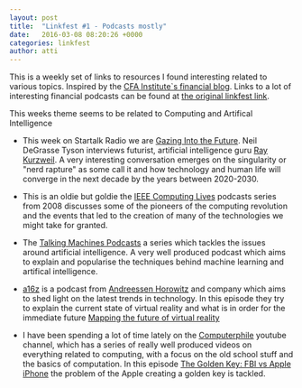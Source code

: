```yaml
---
layout: post
title:  "Linkfest #1 - Podcasts mostly"
date:   2016-03-08 08:20:26 +0000
categories: linkfest
author: atti
---
```


This is a weekly set of links to resources I found interesting related to various topics.
Inspired by the [CFA Institute`s financial blog](https://blogs.cfainstitute.org). Links to a lot of interesting financial podcasts can be found at
[the original linkfest link](https://blogs.cfainstitute.org/investor/2015/11/04/essential-listening-accurate-forecasters/).

This weeks theme seems to be related to Computing and Artifical Intelligence

 * This week on Startalk Radio we are [Gazing Into the Future](http://www.startalkradio.net/show/gazing-into-the-future-with-ray-kurzweil/). Neil DeGrasse Tyson interviews futurist, artificial intelligence guru [Ray Kurzweil](https://en.wikipedia.org/wiki/Ray_Kurzweil). A very interesting conversation emerges on the singularity or "nerd rapture" as some call it and how technology and human life will converge in the next decade by the years between 2020-2030.

 * This is an oldie but goldie the [IEEE Computing Lives](https://www.computer.org/web/computing-lives) podcasts series from 2008 discusses some of the pioneers of the computing revolution and the events that led to the creation  of many of the technologies we might take for granted.

 * The [Talking Machines Podcasts](http://www.thetalkingmachines.com/blog/) a series which tackles the issues around artificial intelligence. A very well produced podcast which aims to explain and popularise the techniques behind machine learning and artifical intelligence.

 * [a16z](http://a16z.com/podcasts/) is a podcast from [Andreessen Horowitz](https://en.wikipedia.org/wiki/Andreessen_Horowitz) and company which aims to shed light on the latest trends in technology. In this episode they try to explain the current state of virtual reality and what is in order for the immediate future [Mapping the future of virtual reality](http://a16z.com/2016/02/26/a16z-podcast-mapping-the-future-of-virtual-reality/)

 * I have been spending a lot of time lately on the [Computerphile](https://www.youtube.com/user/Computerphile) youtube channel, which has a series of really well produced videos on everything related to computing, with a focus on the old school stuff and the basics of computation. In this episode [The Golden Key: FBI vs Apple iPhone](https://youtu.be/6RNKtwAGvqc) the problem of the Apple creating a golden key is tackled.
